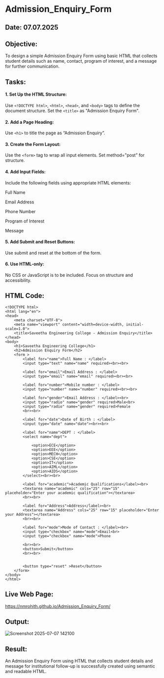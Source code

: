# Admission_Enquiry_Form
## Date: 07.07.2025
## Objective:
To design a simple Admission Enquiry Form using basic HTML that collects student details such as name, contact, program of interest, and a message for further communication.

## Tasks:
#### 1. Set Up the HTML Structure:
Use ```<!DOCTYPE html>```, ```<html>```, ```<head>```, and ```<body>``` tags to define the document structure.
Set the ```<title>``` as "Admission Enquiry Form".

#### 2. Add a Page Heading:
Use ```<h1>``` to title the page as “Admission Enquiry”.

#### 3. Create the Form Layout:
Use the ```<form>``` tag to wrap all input elements. Set method="post" for structure.

#### 4. Add Input Fields:
Include the following fields using appropriate HTML elements:

Full Name

Email Address

Phone Number 

Program of Interest 

Message

#### 5. Add Submit and Reset Buttons:
Use submit and reset at the bottom of the form.

#### 6. Use HTML-only:
No CSS or JavaScript is to be included. Focus on structure and accessibility.

## HTML Code:
```
<!DOCTYPE html>
<html lang="en">
<head>
    <meta charset="UTF-8">
    <meta name="viewport" content="width=device-width, initial-scale=1.0">
    <title>Saveetha Engineering College - Admission Enquiry</title>
</head>
<body>
    <h1>Saveetha Engineering College</h1>
    <h2>Admission Enquiry Form</h2>
    <form >
        <label for="name">Full Name : </label>
        <input type="text" name="name" required><br><br>

        <label for="email">Email Address : </label>
        <input type="email" name="email" required><br><br>

        <label for="number">Mobile number : </label>
        <input type="number" name="number" required><br><br>

        <label for="gender">Email Address : </label><br>
        <input type="radio" name="gender" required>Male<br>
        <input type="radio" name="gender" required>Female
        <br><br>

        <label for="date">Date of Birth : </label>
        <input type="date" name="date"><br><br>

        <label for="name">DEPT : </label>
        <select name="dept">
           
            <option>ECE</option>
            <option>EEE</option>
            <option>MECH</option>
            <option>CSE</option>
            <option>IT</option>
            <option>AIML</option>
            <option>AIDS</option>
        </select><br><br>

        <label for="academic">Academic Qualifications</label><br>
        <textarea name="academic" cols="25" row="15" placeholder="Enter your academic qualification"></textarea>
        <br><br>

        <label for="Address">Address</label><br>
        <textarea name="Address" cols="25" row="15" placeholder="Enter your Address"></textarea>
        <br><br>

        <label for="mode">Mode of Contact : </label><br>
        <input type="checkbox" name="mode">Email<br>
        <input type="checkbox" name="mode">Phone

        <br><br>
        <button>Submit</button>
        <br><br>

        
        <button type="reset" >Reset</button>
    </form>
</body>
</html>
```
## Live Web Page:
https://nmrohith.github.io/Admission_Enquiry_Form/
## Output:
![Screenshot 2025-07-07 142100](https://github.com/user-attachments/assets/b4cd67bb-fcf8-4c96-b090-174bce1a43bb)

## Result:
An Admission Enquiry Form using HTML that collects student details and message for institutional follow-up is successfully created using semantic and readable HTML.
